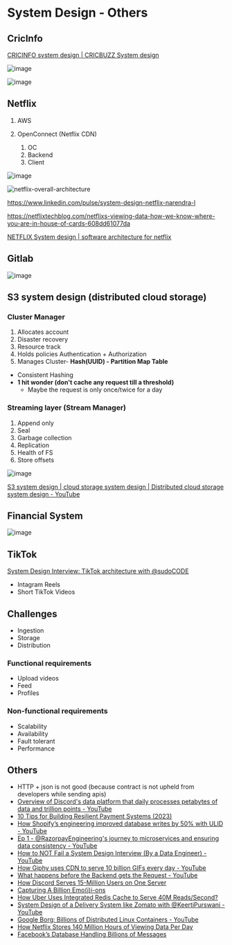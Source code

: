# System Design - Others

## CricInfo

[CRICINFO system design | CRICBUZZ System design](http://youtube.com/watch?v=exSwQtMxGd4)

![image](../../media/System-Design-Others-image1.jpg)

![image](../../media/System-Design-Others-image2.jpg)

## Netflix

1. AWS
2. OpenConnect (Netflix CDN)

   1. OC
   2. Backend
   3. Client

![image](../../media/System-Design-Others-image3.jpg)

![netflix-overall-architecture](../../media/Pasted%20image%2020230626094711.jpg)

https://www.linkedin.com/pulse/system-design-netflix-narendra-l

https://netflixtechblog.com/netflixs-viewing-data-how-we-know-where-you-are-in-house-of-cards-608dd61077da

[NETFLIX System design | software architecture for netflix](https://www.youtube.com/watch?v=psQzyFfsUGU)

## Gitlab

![image](../../media/System-Design-Others-image4.jpg)

## S3 system design (distributed cloud storage)

### Cluster Manager

1. Allocates account
2. Disaster recovery
3. Resource track
4. Holds policies Authentication + Authorization
5. Manages Cluster- **Hash(UUID) - Partition Map Table**

- Consistent Hashing
- **1 hit wonder (don't cache any request till a threshold)**
    - Maybe the request is only once/twice for a day

### Streaming layer (Stream Manager)

1. Append only
2. Seal
3. Garbage collection
4. Replication
5. Health of FS
6. Store offsets

![image](../../media/System-Design-Others-image5.jpg)

[S3 system design | cloud storage system design | Distributed cloud storage system design - YouTube](https://www.youtube.com/watch?v=UmWtcgC96X8)

## Financial System

![image](../../media/System-Design-Others-image6.jpg)

## TikTok

[System Design Interview: TikTok architecture with @sudoCODE](https://www.youtube.com/watch?v=07BVxmVFDGY&ab_channel=GauravSen)

- Intagram Reels
- Short TikTok Videos

## Challenges

- Ingestion
- Storage
- Distribution

### Functional requirements

- Upload videos
- Feed
- Profiles

### Non-functional requirements

- Scalability
- Availability
- Fault tolerant
- Performance

## Others

- HTTP + json is not good (because contract is not upheld from developers while sending apis)
- [Overview of Discord's data platform that daily processes petabytes of data and trillion points - YouTube](https://www.youtube.com/watch?v=yGpEzO32lU4)
- [10 Tips for Building Resilient Payment Systems (2023)](https://shopify.engineering/building-resilient-payment-systems)
- [How Shopify’s engineering improved database writes by 50% with ULID - YouTube](https://www.youtube.com/watch?v=f53-Iw_5ucA)
- [Ep 1 - @RazorpayEngineering's journey to microservices and ensuring data consistency - YouTube](https://www.youtube.com/watch?v=yqkyq8TPWbg)
- [How to NOT Fail a System Design Interview (By a Data Engineer) - YouTube](https://www.youtube.com/watch?v=WQBc2mY9Jng)
- [How Giphy uses CDN to serve 10 billion GIFs every day - YouTube](https://www.youtube.com/watch?v=-bo7oVejgRM)
- [What happens before the Backend gets the Request - YouTube](https://www.youtube.com/watch?v=gSQoA4SYhJY)
- [How Discord Serves 15-Million Users on One Server](https://blog.bytebytego.com/p/how-discord-serves-15-million-users?)
- [Capturing A Billion Emo(j)i-ons](https://highscalability.com/capturing-a-billion-emo-j-i-ons/)
- [How Uber Uses Integrated Redis Cache to Serve 40M Reads/Second?](https://blog.bytebytego.com/p/how-uber-uses-integrated-redis-cache)
- [System Design of a Delivery System like Zomato with @KeertiPurswani - YouTube](https://www.youtube.com/watch?v=nHh3DnjnPig&ab_channel=GauravSen)
- [Google Borg: Billions of Distributed Linux Containers - YouTube](https://youtu.be/l35hqwTY5W0)
- [How Netflix Stores 140 Million Hours of Viewing Data Per Day](https://blog.bytebytego.com/p/how-netflix-stores-140-million-hours)
- [Facebook’s Database Handling Billions of Messages](https://blog.bytebytego.com/p/facebooks-database-handling-billions)
